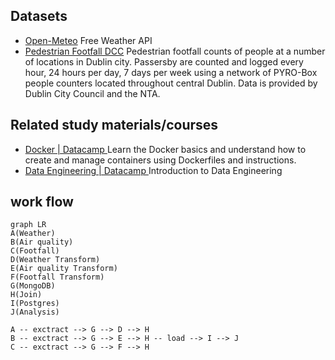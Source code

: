 ## Datasets

- [Open-Meteo](https://open-meteo.com/)   Free Weather API
- [Pedestrian Footfall DCC](https://data.smartdublin.ie/dataset/dublin-city-centre-footfall-counters)  Pedestrian footfall counts of people at a number of locations in Dublin city. Passersby are counted and logged every hour, 24 hours per day, 7 days per week using a network of PYRO-Box people counters located throughout central Dublin. Data is provided by Dublin City Council and the NTA.

## Related study materials/courses 

- [Docker | Datacamp ](https://app.datacamp.com/learn/courses/introduction-to-docker) Learn the Docker basics and understand how to create and manage containers using Dockerfiles and instructions.
- [Data Engineering | Datacamp ](https://app.datacamp.com/learn/courses/introduction-to-data-engineering) Introduction to Data Engineering


## work flow

```mermaid
graph LR
A(Weather)
B(Air quality)
C(Footfall)
D(Weather Transform)
E(Air quality Transform)
F(Footfall Transform)
G(MongoDB)
H(Join)
I(Postgres)
J(Analysis)

A -- exctract --> G --> D --> H
B -- exctract --> G --> E --> H -- load --> I --> J
C -- exctract --> G --> F --> H
```